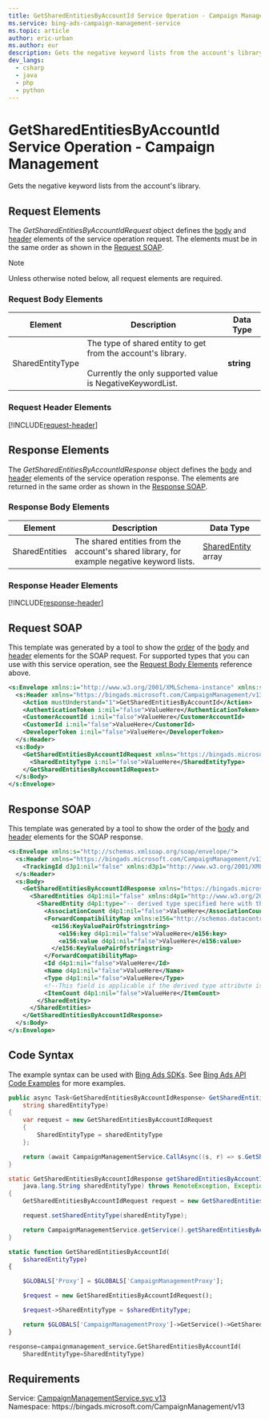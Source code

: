 ```yaml
---
title: GetSharedEntitiesByAccountId Service Operation - Campaign Management
ms.service: bing-ads-campaign-management-service
ms.topic: article
author: eric-urban
ms.author: eur
description: Gets the negative keyword lists from the account's library.
dev_langs: 
  - csharp
  - java
  - php
  - python
---
```

# GetSharedEntitiesByAccountId Service Operation - Campaign Management
Gets the negative keyword lists from the account's library.

## <a name="request"></a>Request Elements
The *GetSharedEntitiesByAccountIdRequest* object defines the [body](#request-body) and [header](#request-header) elements of the service operation request. The elements must be in the same order as shown in the [Request SOAP](#request-soap). 

> [!NOTE]
> Unless otherwise noted below, all request elements are required.

### <a name="request-body"></a>Request Body Elements

|Element|Description|Data Type|
|-----------|---------------|-------------|
|<a name="sharedentitytype"></a>SharedEntityType|The type of shared entity to get from the account's library.<br/><br/>Currently the only supported value is NegativeKeywordList.|**string**|

### <a name="request-header"></a>Request Header Elements
[!INCLUDE[request-header](./includes/request-header.md)]

## <a name="response"></a>Response Elements
The *GetSharedEntitiesByAccountIdResponse* object defines the [body](#response-body) and [header](#response-header) elements of the service operation response. The elements are returned in the same order as shown in the [Response SOAP](#response-soap).

### <a name="response-body"></a>Response Body Elements

|Element|Description|Data Type|
|-----------|---------------|-------------|
|<a name="sharedentities"></a>SharedEntities|The shared entities from the account's shared library, for example negative keyword lists.|[SharedEntity](sharedentity.md) array|

### <a name="response-header"></a>Response Header Elements
[!INCLUDE[response-header](./includes/response-header.md)]

## <a name="request-soap"></a>Request SOAP
This template was generated by a tool to show the [order](../guides/services-protocol.md#element-order) of the [body](#request-body) and [header](#request-header) elements for the SOAP request. For supported types that you can use with this service operation, see the [Request Body Elements](#request-body) reference above.

```xml
<s:Envelope xmlns:i="http://www.w3.org/2001/XMLSchema-instance" xmlns:s="http://schemas.xmlsoap.org/soap/envelope/">
  <s:Header xmlns="https://bingads.microsoft.com/CampaignManagement/v13">
    <Action mustUnderstand="1">GetSharedEntitiesByAccountId</Action>
    <AuthenticationToken i:nil="false">ValueHere</AuthenticationToken>
    <CustomerAccountId i:nil="false">ValueHere</CustomerAccountId>
    <CustomerId i:nil="false">ValueHere</CustomerId>
    <DeveloperToken i:nil="false">ValueHere</DeveloperToken>
  </s:Header>
  <s:Body>
    <GetSharedEntitiesByAccountIdRequest xmlns="https://bingads.microsoft.com/CampaignManagement/v13">
      <SharedEntityType i:nil="false">ValueHere</SharedEntityType>
    </GetSharedEntitiesByAccountIdRequest>
  </s:Body>
</s:Envelope>
```

## <a name="response-soap"></a>Response SOAP
This template was generated by a tool to show the order of the [body](#response-body) and [header](#response-header) elements for the SOAP response.

```xml
<s:Envelope xmlns:s="http://schemas.xmlsoap.org/soap/envelope/">
  <s:Header xmlns="https://bingads.microsoft.com/CampaignManagement/v13">
    <TrackingId d3p1:nil="false" xmlns:d3p1="http://www.w3.org/2001/XMLSchema-instance">ValueHere</TrackingId>
  </s:Header>
  <s:Body>
    <GetSharedEntitiesByAccountIdResponse xmlns="https://bingads.microsoft.com/CampaignManagement/v13">
      <SharedEntities d4p1:nil="false" xmlns:d4p1="http://www.w3.org/2001/XMLSchema-instance">
        <SharedEntity d4p1:type="-- derived type specified here with the appropriate prefix --">
          <AssociationCount d4p1:nil="false">ValueHere</AssociationCount>
          <ForwardCompatibilityMap xmlns:e156="http://schemas.datacontract.org/2004/07/System.Collections.Generic" d4p1:nil="false">
            <e156:KeyValuePairOfstringstring>
              <e156:key d4p1:nil="false">ValueHere</e156:key>
              <e156:value d4p1:nil="false">ValueHere</e156:value>
            </e156:KeyValuePairOfstringstring>
          </ForwardCompatibilityMap>
          <Id d4p1:nil="false">ValueHere</Id>
          <Name d4p1:nil="false">ValueHere</Name>
          <Type d4p1:nil="false">ValueHere</Type>
          <!--This field is applicable if the derived type attribute is set to SharedList-->
          <ItemCount d4p1:nil="false">ValueHere</ItemCount>
        </SharedEntity>
      </SharedEntities>
    </GetSharedEntitiesByAccountIdResponse>
  </s:Body>
</s:Envelope>
```

## <a name="example"></a>Code Syntax
The example syntax can be used with [Bing Ads SDKs](../guides/client-libraries.md). See [Bing Ads API Code Examples](../guides/code-examples.md) for more examples.
```csharp
public async Task<GetSharedEntitiesByAccountIdResponse> GetSharedEntitiesByAccountIdAsync(
	string sharedEntityType)
{
	var request = new GetSharedEntitiesByAccountIdRequest
	{
		SharedEntityType = sharedEntityType
	};

	return (await CampaignManagementService.CallAsync((s, r) => s.GetSharedEntitiesByAccountIdAsync(r), request));
}
```
```java
static GetSharedEntitiesByAccountIdResponse getSharedEntitiesByAccountId(
	java.lang.String sharedEntityType) throws RemoteException, Exception
{
	GetSharedEntitiesByAccountIdRequest request = new GetSharedEntitiesByAccountIdRequest();

	request.setSharedEntityType(sharedEntityType);

	return CampaignManagementService.getService().getSharedEntitiesByAccountId(request);
}
```
```php
static function GetSharedEntitiesByAccountId(
	$sharedEntityType)
{

	$GLOBALS['Proxy'] = $GLOBALS['CampaignManagementProxy'];

	$request = new GetSharedEntitiesByAccountIdRequest();

	$request->SharedEntityType = $sharedEntityType;

	return $GLOBALS['CampaignManagementProxy']->GetService()->GetSharedEntitiesByAccountId($request);
}
```
```python
response=campaignmanagement_service.GetSharedEntitiesByAccountId(
	SharedEntityType=SharedEntityType)
```

## Requirements
Service: [CampaignManagementService.svc v13](https://campaign.api.bingads.microsoft.com/Api/Advertiser/CampaignManagement/v13/CampaignManagementService.svc)  
Namespace: https\://bingads.microsoft.com/CampaignManagement/v13  

